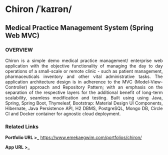 # Chiron /ˈkaɪrən/
## Medical Practice Management System (Spring Web MVC)

### OVERVIEW
<p align="justify">Chiron is a simple demo medical practice management/ enterprise web application with the objective functionality of managing the day to day operations of a small-scale or remote clinic - such as patient management, pharmaceuticals inventory and other vital administrative tasks. The application architecture design is in adherence to the MVC (Model-View-Controller) approach and Repository Pattern; with an emphasis on the separation of the respective layers for the additional benefit of long-term scalability, seamless modification and testing. Built using using Java, Spring, Spring Boot, Thymeleaf, Bootstrap: Material Design UI Components, Hibernate, Java Persistence API, H2 DBMS, PostgreSQL, Mongo DB, Circle CI and Docker container for agnostic cloud deployment. 


### Related Links

**Portfolio URL >_** https://www.emekaegwim.com/portfolios/chiron/

**App URL >_** 

